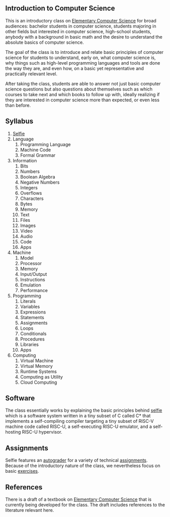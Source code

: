 ## Introduction to Computer Science

This is an introductory class on [Elementary Computer Science](https://github.com/ckirsch/book) for broad audiences: bachelor students in computer science, students majoring in other fields but interested in computer science, high-school students, anybody with a background in basic math and the desire to understand the absolute basics of computer science.

The goal of the class is to introduce and relate basic principles of computer science for students to understand, early on, what computer science is, why things such as high-level programming languages and tools are done the way they are, and even how, on a basic yet representative and practically relevant level.

After taking the class, students are able to answer not just basic computer science questions but also questions about themselves such as which courses to take next and which books to follow up with, ideally realizing if they are interested in computer science more than expected, or even less than before.

## Syllabus

1. [Selfie](https://github.com/cksystemsteaching/selfie)
2. Language
    1. Programming Language
    2. Machine Code
    3. Formal Grammar
3. Information
    1. Bits
    2. Numbers
    3. Boolean Algebra
    4. Negative Numbers
    5. Integers
    6. Overflows
    7. Characters
    8. Bytes
    9. Memory
    10. Text
    11. Files
    12. Images
    13. Video
    14. Audio
    15. Code
    16. Apps
4. Machine
    1. Model
    2. Processor
    3. Memory
    4. Input/Output
    5. Instructions
    6. Emulation
    7. Performance
5. Programming
    1. Literals
    2. Variables
    3. Expressions
    4. Statements
    5. Assignments
    6. Loops
    7. Conditionals
    8. Procedures
    9. Libraries
    10. Apps
6. Computing
    1. Virtual Machine
    2. Virtual Memory
    3. Runtime Systems
    4. Computing as Utility
    5. Cloud Computing

## Software

The class essentially works by explaining the basic principles behind [selfie](https://github.com/cksystemsteaching/selfie) which is a software system written in a tiny subset of C called C\* that implements a self-compiling compiler targeting a tiny subset of RISC-V machine code called RISC-U, a self-executing RISC-U emulator, and a self-hosting RISC-U hypervisor.

## Assignments

Selfie features an [autograder](https://github.com/cksystemsteaching/selfie/tree/main/grader) for a variety of technical [assignments](https://github.com/cksystemsteaching/selfie/tree/main/assignments). Because of the introductory nature of the class, we nevertheless focus on basic [exercises](https://github.com/cksystemsteaching/selfie/blob/main/assignments/introductory-assignments.md).

## References

There is a draft of a textbook on [Elementary Computer Science](https://github.com/ckirsch/book) that is currently being developed for the class. The draft includes references to the literature relevant here.